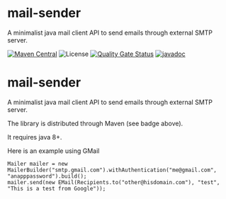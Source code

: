 # mail-sender
A minimalist java mail client API to send emails through external SMTP server.

[![Maven Central](https://maven-badges.herokuapp.com/maven-central/com.fathzer/mail-sender/badge.svg)](https://maven-badges.herokuapp.com/maven-central/com.fathzer/mail-sender)
![License](https://img.shields.io/badge/license-Apache%202.0-brightgreen.svg)
[![Quality Gate Status](https://sonarcloud.io/api/project_badges/measure?project=fathzer_mail-sender&metric=alert_status)](https://sonarcloud.io/summary/new_code?id=fathzer_mail-sender)
[![javadoc](https://javadoc.io/badge2/com.fathzer/mail-sender/javadoc.svg)](https://javadoc.io/doc/com.fathzer/mail-sender)


# mail-sender
A minimalist java mail client API to send emails through external SMTP server.

The library is distributed through Maven (see badge above).

It requires java 8+.

Here is an example using GMail

```
Mailer mailer = new MailerBuilder("smtp.gmail.com").withAuthentication("me@gmail.com", "anapppassword").build();
mailer.send(new EMail(Recipients.to("other@hisdomain.com"), "test", "This is a test from Google"));
```
